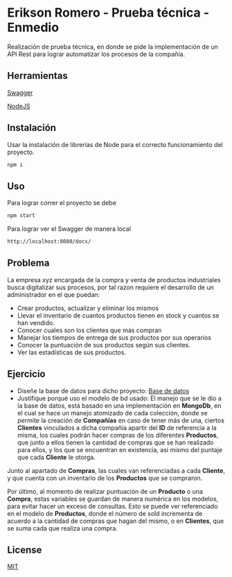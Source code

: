 # Erikson Romero - Prueba técnica - Enmedio

Realización de prueba técnica, en donde se pide la implementación de un API Rest para lograr automatizar los procesos de la compañía.

## Herramientas
[Swagger](http://swagger.io)

[NodeJS](https://nodejs.org/es/)

## Instalación

Usar la instalación de librerías de Node para el correcto funcionamiento del proyecto.

```bash
npm i
```

## Uso

Para lograr correr el proyecto se debe

```bash
npm start
```

Para lograr ver el Swagger de manera local

```bash
http://localhost:8080/docs/
```

## Problema
La empresa xyz encargada de la compra y venta de productos industriales busca digitalizar sus procesos, 
por tal razon requiere el desarrollo de un administrador en el que puedan:

- Crear productos, actualizar y eliminar los mismos
- Llevar el inventario de cuantos productos tienen en stock y cuantos se han vendido.
- Conocer cuales son los clientes que más compran
- Manejar los tiempos de entrega de sus productos por sus operarios
- Conocer la puntuación de sus productos según sus clientes.
- Ver las estadísticas de sus productos.

## Ejercicio
- Diseñe la base de datos para dicho proyecto: [Base de datos](https://drive.google.com/file/d/1MJ_4atHlTwaiVzZix_n8xega-TEnVmEf/view?usp=sharing)
- Justifique porqué uso el modelo de bd usado: El manejo que se le dio a la base de datos, está basado en una implementación en **MongoDb**, en el cual se hace un manejo atomizado de cada colección, donde se permite la creación de **Compañías** en caso de tener más de una, ciertos **Clientes** vinculados a dicha compañía apartir del **ID** de referencia a la misma, los cuales podrán hacer compras de los diferentes **Productos**, que junto a ellos tienen la cantidad de compras que se han realizado para ellos, y los que se encuentran en existencia, asi mismo del puntaje que cada **Cliente** le otorga.

Junto al apartado de **Compras**, las cuales van referenciadas a cada **Cliente**, y que cuenta con un inventario de los **Productos** que se compraron.

Por último, al momento de realizar puntuación de un **Producto** o una **Compra**, estas variables se guardan de manera numérica en los modelos, para evitar hacer un exceso de consultas. Esto se puede ver referenciado en el modelo de **Productos**, donde el número de sold incrementa de acuerdo a la cantidad de compras que hagan del mismo, o en **Clientes**, que se suma cada que realiza una compra.

## License
[MIT](https://choosealicense.com/licenses/mit/)
